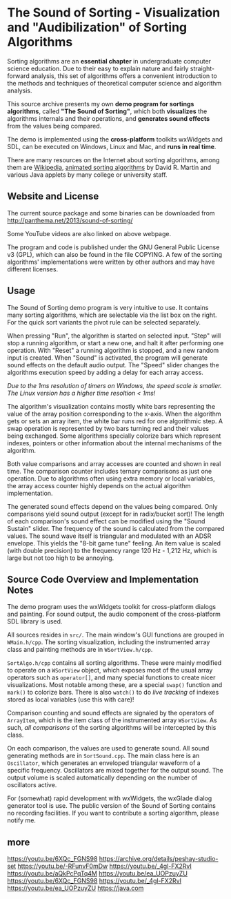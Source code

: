 # The Sound of Sorting - Visualization and "Audibilization" of Sorting Algorithms

Sorting algorithms are an **essential chapter** in undergraduate computer
science education. Due to their easy to explain nature and fairly
straight-forward analysis, this set of algorithms offers a convenient
introduction to the methods and techniques of theoretical computer science and
algorithm analysis.

This source archive presents my own **demo program for sortings algorithms**,
called **"The Sound of Sorting"**, which both **visualizes** the algorithms
internals and their operations, and **generates sound effects** from the values
being compared.

The demo is implemented using the **cross-platform** toolkits wxWidgets and
SDL, can be executed on Windows, Linux and Mac, and **runs in real time**.

There are many resources on the Internet about sorting algorithms, among them
are <a href="http://en.wikipedia.org/wiki/Sorting_algorithm">Wikipedia</a>, <a
href="http://www.sorting-algorithms.com">animated sorting algorithms</a> by
David R. Martin and various Java applets by many college or university staff.

## Website and License

The current source package and some binaries can be downloaded from
http://panthema.net/2013/sound-of-sorting/

Some YouTube videos are also linked on above webpage.

The program and code is published under the GNU General Public License v3
(GPL), which can also be found in the file COPYING. A few of the sorting
algorithms' implementations were written by other authors and may have
different licenses.

## Usage

The Sound of Sorting demo program is very intuitive to use. It contains many
sorting algorithms, which are selectable via the list box on the right. For the
quick sort variants the pivot rule can be selected separately.

When pressing "Run", the algorithm is started on selected input. "Step" will
stop a running algorithm, or start a new one, and halt it after performing one
operation. With "Reset" a running algorithm is stopped, and a new random input
is created. When "Sound" is activated, the program will generate sound effects
on the default audio output. The "Speed" slider changes the algorithms
execution speed by adding a delay for each array access.

*Due to the 1ms resolution of timers on Windows, the speed scale is
  smaller. The Linux version has a higher time resoltion \< 1ms!*

The algorithm's visualization contains mostly white bars representing the value
of the array position corresponding to the x-axis. When the algorithm gets or
sets an array item, the white bar runs red for one algorithmic step. A swap
operation is represented by two bars turning red and their values being
exchanged. Some algorithms specially colorize bars which represent indexes,
pointers or other information about the internal mechanisms of the algorithm.

Both value comparisons and array accesses are counted and shown in real time.
The comparison counter includes ternary comparisons as just one operation. Due
to algorithms often using extra memory or local variables, the array access
counter highly depends on the actual algorithm implementation.

The generated sound effects depend on the values being compared. Only
comparisons yield sound output (except for in radix/bucket sort)! The length of
each comparison's sound effect can be modified using the "Sound Sustain"
slider. The frequency of the sound is calculated from the compared values. The
sound wave itself is triangular and modulated with an ADSR envelope. This
yields the "8-bit game tune" feeling. An item value is scaled (with double
precision) to the frequency range 120 Hz - 1,212 Hz, which is large but not too
high to be annoying.

## Source Code Overview and Implementation Notes

The demo program uses the wxWidgets toolkit for cross-platform dialogs and
painting. For sound output, the audio component of the cross-platform SDL
library is used.

All sources resides in `src/`. The main window's GUI functions are grouped in
`WMain.h/cpp`. The sorting visualization, including the instrumented array
class and painting methods are in `WSortView.h/cpp`.

`SortAlgo.h/cpp` contains all sorting algorithms. These were mainly modified to
operate on a `WSortView` object, which exposes most of the usual array
operators such as `operator[]`, and many special functions to create nicer
visualizations. Most notable among these, are a special `swap()` function and
`mark()` to colorize bars. There is also `watch()` to do *live tracking* of
indexes stored as local variables (use this with care)!

Comparison counting and sound effects are signaled by the operators of
`ArrayItem`, which is the item class of the instrumented array `WSortView`. As
such, *all comparisons* of the sorting algorithms will be intercepted by this
class.

On each comparison, the values are used to generate sound. All sound generating
methods are in `SortSound.cpp`. The main class here is an `Oscillator`, which
generates an enveloped triangular waveform of a specific frequency. Oscillators
are mixed together for the output sound. The output volume is scaled
automatically depending on the number of oscillators active.

For (somewhat) rapid development with wxWidgets, the wxGlade dialog generator
tool is use. The public version of the Sound of Sorting contains no recording
facilities. If you want to contribute a sorting algorithm, please notify me.

## more

https://youtu.be/6XQc_FGNS98
https://archive.org/details/peshay-studio-set
https://youtu.be/-RFunvF0mDw
https://youtu.be/_4gl-FX2RvI
https://youtu.be/aQkPcPqTq4M
https://youtu.be/ea_UOPzuyZU
https://youtu.be/6XQc_FGNS98
https://youtu.be/_4gl-FX2RvI
https://youtu.be/ea_UOPzuyZU
https://java.com

